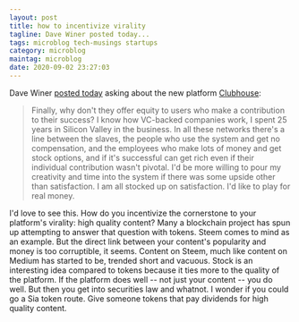 ```yaml
---
layout: post
title: how to incentivize virality
tagline: Dave Winer posted today...
tags: microblog tech-musings startups
category: microblog
maintag: microblog
date: 2020-09-02 23:27:03
---
```

Dave Winer [posted today](http://scripting.com/2020/09/02/173236.html?title=clubhouseAfterAMonth) asking about the new platform [Clubhouse](https://www.joinclubhouse.com/):
>Finally, why don't they offer equity to users who make a contribution to their success? I know how VC-backed companies work, I spent 25 years in Silicon Valley in the business. In all these networks there's a line between the slaves, the people who use the system and get no compensation, and the employees who make lots of money and get stock options, and if it's successful can get rich even if their individual contribution wasn't pivotal. I'd be more willing to pour my creativity and time into the system if there was some upside other than satisfaction. I am all stocked up on satisfaction. I'd like to play for real money.

I'd love to see this. How do you incentivize the cornerstone to your platform's virality: high quality content? Many a blockchain project has spun up attempting to answer that question with tokens. Steem comes to mind as an example. But the direct link between your content's popularity and money is too corruptible, it seems. Content on Steem, much like content on Medium has started to be, trended short and vacuous. Stock is an interesting idea compared to tokens because it ties more to the quality of the platform. If the platform does well -- not just your content -- you do well. But then you get into securities law and whatnot. I wonder if you could go a Sia token route. Give someone tokens that pay dividends for high quality content.
